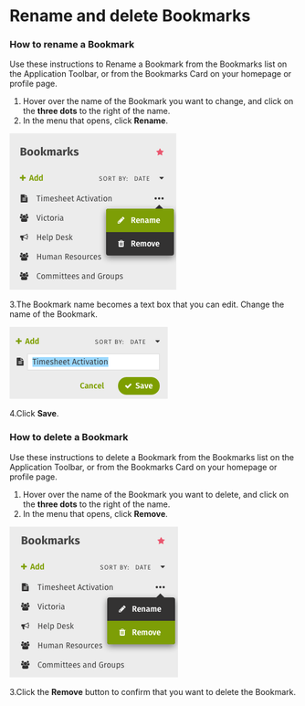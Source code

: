 # Rename and delete Bookmarks



### How to rename a Bookmark

Use these instructions to Rename a Bookmark from the Bookmarks list on the Application Toolbar, or from the Bookmarks Card on your homepage or profile page.

1. Hover over the name of the Bookmark you want to change, and click on the **three dots** to the right of the name.
2. In the menu that opens, click **Rename**.

![](../../../.gitbook/assets/9%20%282%29.png)

3.The Bookmark name becomes a text box that you can edit. Change the name of the Bookmark.

![](../../../.gitbook/assets/10%20%282%29.png)

4.Click **Save**.



### How to delete a Bookmark

Use these instructions to delete a Bookmark from the Bookmarks list on the Application Toolbar, or from the Bookmarks Card on your homepage or profile page.

1. Hover over the name of the Bookmark you want to delete, and click on the **three dots** to the right of the name.
2. In the menu that opens, click **Remove**.

![](../../../.gitbook/assets/11%20%281%29.png)

3.Click the **Remove** button to confirm that you want to delete the Bookmark.

